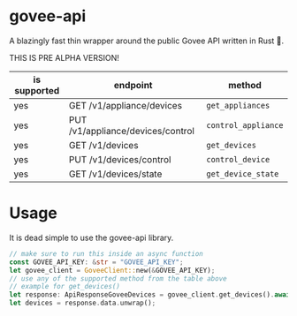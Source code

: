 # govee-api

A blazingly fast thin wrapper around the public Govee API written in Rust 🚀.

THIS IS PRE ALPHA VERSION!

| is supported | endpoint                          | method              |
| ------------ | --------------------------------- | ------------------- |
| yes          | GET /v1/appliance/devices         | `get_appliances`    |
| yes          | PUT /v1/appliance/devices/control | `control_appliance` |
| yes          | GET /v1/devices                   | `get_devices`       |
| yes          | PUT /v1/devices/control           | `control_device`    |
| yes          | GET /v1/devices/state             | `get_device_state`  |

# Usage

It is dead simple to use the govee-api library.

```rust
// make sure to run this inside an async function
const GOVEE_API_KEY: &str = "GOVEE_API_KEY";
let govee_client = GoveeClient::new(&GOVEE_API_KEY);
// use any of the supported method from the table above
// example for get_devices()
let response: ApiResponseGoveeDevices = govee_client.get_devices().await;
let devices = response.data.unwrap();
```
